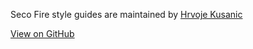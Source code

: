 <div id="footer_wrap" class="outer">
	<footer class="inner">
		<p class="copyright">Seco Fire style guides are maintained by <a href="https://github.com/hkusanic">Hrvoje Kusanic</a></p>
			<!--<p>Published with <a href="https://pages.github.com">GitHub Pages</a></p>-->
		<a id="forkme_banner" href="https://github.com/hkusanic/secofire">View on GitHub</a>
	</footer>
</div>